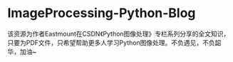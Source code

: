 # ImageProcessing-Python-Blog
该资源为作者Eastmount在CSDN《Python图像处理》专栏系列分享的全文知识，只要为PDF文件，只希望帮助更多人学习Python图像处理。不负遇见，不负韶华，加油~
